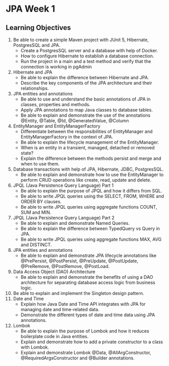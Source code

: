 # JPA Week 1

## Learning Objectives


1. Be able to create a simple Maven project with JUnit 5, Hibernate, PostgresSQL and JPA.
    - Create a PostgresSQL server and a database with help of Docker.
    - How to configure Hibernate to establish a database connection.
    - Run the project in a main and a test method and verify that the connection is working in pgAdmin
2. Hibernate and JPA
    - Be able to explain the difference between Hibernate and JPA.
    - Describe the key components of the JPA architecture and their relationships.
3. JPA entities and annotations
    - Be able to use and understand the basic annotations of JPA in classes, properties and methods.
    - Apply JPA annotations to map Java classes to database tables.
    - Be able to explain and demonstrate the use of the annotations @Entity, @Table, @Id, @GeneratedValue, @Column
4. EntityManager and EntityManagerFactory
    - Differentiate between the responsibilities of EntityManager and EntityManagerFactory in the context of JPA.
    - Be able to explain the lifecycle management of the EntityManager.
    - When is an entity in a transient, managed, detached or removed state?
    - Explain the difference between the methods persist and merge and when to use them.
5. Database transactions with help of JPA, Hibernate, JDBC, PostgresSQL.
    - Be able to explain and demonstrate how to use the EntityManager to perform CRUD operations like create, read, update and delete.
6. JPQL (Java Persistence Query Language) Part 1
    - Be able to explain the purpose of JPQL and how it differs from SQL.
    - Be able to write JPQL queries using the SELECT, FROM, WHERE and ORDER BY clauses.
    - Be able to write JPQL queries using aggregate functions COUNT, SUM and MIN.
7. JPQL (Java Persistence Query Language) Part 2
    - Be able to explain and demonstrate Named Queries.
    - Be able to explain the difference between TypedQuery vs Query in JPA.
    - Be able to write JPQL queries using aggregate functions MAX, AVG and DISTINCT.
8. JPA entities and annotations
    - Be able to explain and demonstrate JPA lifecycle annotations like @PrePersist, @PostPersist, @PreUpdate, @PostUpdate, @PreRemove, @PostRemove, @PostLoad.
9. Data Access Object (DAO) Architecture
    - Be able to explain and demonstrate the benefits of using a DAO architecture for separating database access logic from business logic.
10. Be able to explain and implement the Singleton design pattern.
11. Date and Time
    - Explain how Java Date and Time API integrates with JPA for managing date and time-related data.
    - Demonstrate the different types of date and time data using JPA annotations.
12. Lombok
    - Be able to explain the purpose of Lombok and how it reduces boilerplate code in Java entities.
    - Explain and demonstrate how to add a private constructor to a class with Lombok.
    - Explain and demonstrate Lombok @Data, @AllArgConstructor, @RequiredArgsConstructor and @Builder annotations.